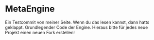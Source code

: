 # MetaEngine
Ein Testcommit von meiner Seite. Wenn du das lesen kannst, dann hatts geklappt.
Grundlegender Code der Engine. Hieraus bitte für jedes neue Projekt einen neuen Fork erstellen!
